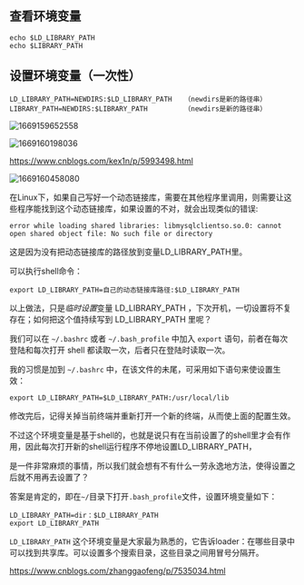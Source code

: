 ## 查看环境变量
```
echo $LD_LIBRARY_PATH
echo $LIBRARY_PATH
```

## 设置环境变量（一次性）
```
LD_LIBRARY_PATH=NEWDIRS:$LD_LIBRARY_PATH   （newdirs是新的路径串）
LIBRARY_PATH=NEWDIRS:$LIBRARY_PATH         （newdirs是新的路径串）
```

![1669159652558](https://user-images.githubusercontent.com/63440757/203441471-2cefb5db-3b2b-4f16-8a73-81cc78274479.png)


![1669160198036](https://user-images.githubusercontent.com/63440757/203442454-24e790c1-343d-4206-8bb4-4090fd424741.png)

https://www.cnblogs.com/kex1n/p/5993498.html


![1669160458080](https://user-images.githubusercontent.com/63440757/203442982-d2be1b2b-b245-4af3-894b-d8aa509e8c5a.png)

在Linux下，如果自己写好一个动态链接库，需要在其他程序里调用，则需要让这些程序能找到这个动态链接库，如果设置的不对，就会出现类似的错误:
```
error while loading shared libraries: libmysqlclientso.so.0: cannot open shared object file: No such file or directory
```

这是因为没有把动态链接库的路径放到变量LD_LIBRARY_PATH里。

可以执行shell命令：
```
export LD_LIBRARY_PATH=自己的动态链接库路径:$LD_LIBRARY_PATH
```
以上做法，只是*临时设置*变量 LD_LIBRARY_PATH ，下次开机，一切设置将不复存在；如何把这个值持续写到 LD_LIBRARY_PATH 里呢？

我们可以在 `~/.bashrc` 或者 `~/.bash_profile` 中加入 `export` 语句，前者在每次登陆和每次打开 shell 都读取一次，后者只在登陆时读取一次。

我的习惯是加到 `~/.bashrc` 中，在该文件的未尾，可采用如下语句来使设置生效：
```
export LD_LIBRARY_PATH=$LD_LIBRARY_PATH:/usr/local/lib
```
修改完后，记得关掉当前终端并重新打开一个新的终端，从而使上面的配置生效。


不过这个环境变量是基于shell的，也就是说只有在当前设置了的shell里才会有作用，因此每次打开新的shell运行程序不停地设置LD_LIBRARY_PATH，

是一件非常麻烦的事情，所以我们就会想有不有什么一劳永逸地方法，使得设置之后就不用再去设置了？

答案是肯定的，即在`~/`目录下打开`.bash_profile`文件，设置环境变量如下：
```
LD_LIBRARY_PATH=dir：$LD_LIBRARY_PATH
export LD_LIBRARY_PATH
```
`LD_LIBRARY_PATH`  这个环境变量是大家最为熟悉的，它告诉loader：在哪些目录中可以找到共享库。可以设置多个搜索目录，这些目录之间用冒号分隔开。


https://www.cnblogs.com/zhanggaofeng/p/7535034.html
